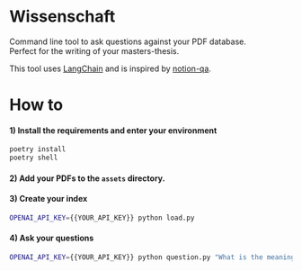 # Wissenschaft

Command line tool to ask questions against your PDF database.  
Perfect for the writing of your masters-thesis.

This tool uses [LangChain](https://github.com/langchain-ai/langchain) and is inspired by [notion-qa](https://github.com/hwchase17/notion-qa).

# How to

#### 1) Install the requirements and enter your environment

```bash
poetry install
poetry shell
```

#### 2) Add your PDFs to the `assets` directory.

#### 3) Create your index

```bash
OPENAI_API_KEY={{YOUR_API_KEY}} python load.py
```

#### 4) Ask your questions

```bash
OPENAI_API_KEY={{YOUR_API_KEY}} python question.py "What is the meaning of life?"
```
